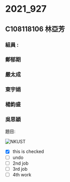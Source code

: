 # 
# 2021_927

## C108118106 林亞芳

### 組員 :
###      鄭郁期
###      嚴太成
###      東宇娟
###      楊鈞盛
###      吳思穎

題目:

![NKUST](https://www.nkust.edu.tw/var/file/0/1000/img/513/182513897.png "nkust")



- [x] this is checked
- [ ] undo
- [ ] 2nd job
- [ ] 3rd job
- [ ] 4th work
